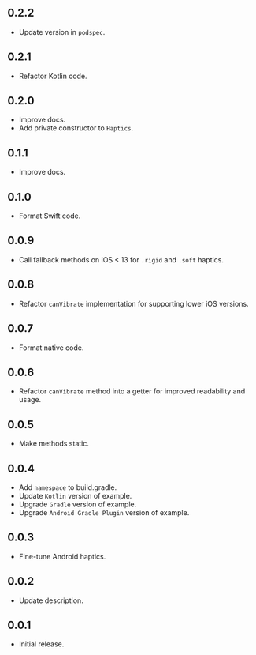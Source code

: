 ## 0.2.2

* Update version in `podspec`.

## 0.2.1

* Refactor Kotlin code.

## 0.2.0

* Improve docs.
* Add private constructor to `Haptics`.

## 0.1.1

* Improve docs.

## 0.1.0

* Format Swift code.

## 0.0.9

* Call fallback methods on iOS < 13 for `.rigid` and `.soft` haptics.

## 0.0.8

* Refactor `canVibrate` implementation for supporting lower iOS versions.

## 0.0.7

* Format native code.

## 0.0.6

* Refactor `canVibrate` method into a getter for improved readability and usage.

## 0.0.5

* Make methods static.

## 0.0.4

* Add `namespace` to build.gradle.
* Update `Kotlin` version of example.
* Upgrade `Gradle` version of example.
* Upgrade `Android Gradle Plugin` version of example.

## 0.0.3

* Fine-tune Android haptics.

## 0.0.2

* Update description.

## 0.0.1

* Initial release.
